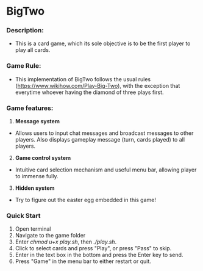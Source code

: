 # BigTwo

### Description:
- This is a card game, which its sole objective is to be the first player to play all cards.

### Game Rule:
- This implementation of BigTwo follows the usual rules (https://www.wikihow.com/Play-Big-Two), with the exception that everytime whoever having the diamond of three plays first.

### Game features:
1. **Message system**
- Allows users to input chat messages and broadcast messages to other players. Also displays gameplay message (turn, cards played) to all players.

2. **Game control system**
- Intuitive card selection mechanism and useful menu bar, allowing player to immense fully.

3. **Hidden system**
- Try to figure out the easter egg embedded in this game!

### Quick Start
1. Open terminal
2. Navigate to the game folder
3. Enter *chmod u+x play.sh*, then *./play.sh*.
4. Click to select cards and press "Play", or press "Pass" to skip.
5. Enter in the text box in the bottom and press the Enter key to send.
6. Press "Game" in the menu bar to either restart or quit.
